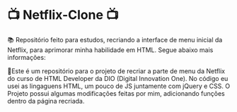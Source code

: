# 📺 Netflix-Clone 📺
:books: Repositório feito para estudos, recriando a interface de menu inicial da Netflix, para aprimorar minha habilidade em HTML. 
Segue abaixo mais informações:


📁Este é um repositório para o projeto de recriar a parte de menu da Netflix do curso de HTML Developer da DIO (Digital Innovation One). No código eu usei as lingaguens HTML, um pouco de JS juntamente com jQuery e CSS.
O Projeto possui algumas modificações feitas por mim, adicionando funções dentro da página recriada.
